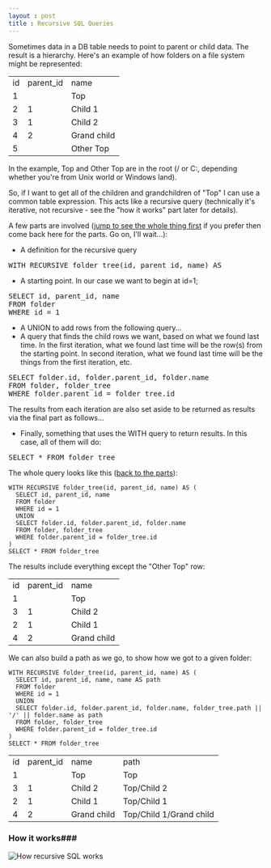 ```yaml
---
layout : post
title : Recursive SQL Queries
---
```


Sometimes data in a DB table needs to point to parent or child data. The result is a hierarchy. Here's an example of how folders on a file system might be represented:

<table class="data">
<tr><td>id</td><td>parent_id</td><td>name</td></tr>
<tr><td>1</td><td> </td><td>Top</td></tr>
<tr><td>2</td><td>1</td><td>Child 1</td></tr>
<tr><td>3</td><td>1</td><td>Child 2</td></tr>
<tr><td>4</td><td>2</td><td>Grand child</td></tr>
<tr><td>5</td><td> </td><td>Other Top</td></tr>
</table>

In the example, Top and Other Top are in the root (/ or C:\, depending whether you're from Unix world or Windows land).

So, if I want to get all of the children and grandchildren of "Top" I can use a common table expression. This acts like a recursive query (technically it's iterative, not recursive - see the "how it works" part later for details).

<a name="query_parts"></a>A few parts are involved ([jump to see the whole thing first](#whole_query) if you prefer then come back here for the parts. Go on, I'll wait...):

- A definition for the recursive query
<pre>WITH RECURSIVE folder_tree(id, parent_id, name) AS</pre>
- A starting point. In our case we want to begin at id=1;
<pre>SELECT id, parent_id, name
FROM folder
WHERE id = 1</pre>
- A UNION to add rows from the following query...
- A query that finds the child rows we want, based on what we found last time. In the first iteration, what we found last time will be the row(s) from the starting point. In second iteration, what we found last time will be the things from the first iteration, etc.
<pre>SELECT folder.id, folder.parent_id, folder.name
FROM folder, folder_tree
WHERE folder.parent_id = folder_tree.id</pre>
The results from each iteration are also set aside to be returned as results via the final part as follows...
- Finally, something that uses the WITH query to return results. In this case, all of them will do:
<pre>SELECT * FROM folder_tree</pre>

<a name="whole_query"></a>The whole query looks like this ([back to the parts](#query_parts)):

    WITH RECURSIVE folder_tree(id, parent_id, name) AS (
      SELECT id, parent_id, name
      FROM folder
      WHERE id = 1
      UNION
      SELECT folder.id, folder.parent_id, folder.name
      FROM folder, folder_tree
      WHERE folder.parent_id = folder_tree.id
    )
    SELECT * FROM folder_tree

The results include everything except the "Other Top" row:

<table class="data">
<tr><td>id</td><td>parent_id</td><td>name</td></tr>
<tr><td>1</td><td> </td><td>Top</td></tr>
<tr><td>3</td><td>1</td><td>Child 2</td></tr>
<tr><td>2</td><td>1</td><td>Child 1</td></tr>
<tr><td>4</td><td>2</td><td>Grand child</td></tr>
</table>

We can also build a path as we go, to show how we got to a given folder:

    WITH RECURSIVE folder_tree(id, parent_id, name) AS (
      SELECT id, parent_id, name, name AS path
      FROM folder
      WHERE id = 1
      UNION
      SELECT folder.id, folder.parent_id, folder.name, folder_tree.path || '/' || folder.name as path
      FROM folder, folder_tree
      WHERE folder.parent_id = folder_tree.id
    )
    SELECT * FROM folder_tree

<table class="data">
<tr><td>id</td><td>parent_id</td><td>name</td><td>path</td></tr>
<tr><td>1</td><td> </td><td>Top</td><td>Top</td></tr>
<tr><td>3</td><td>1</td><td>Child 2</td><td>Top/Child 2</td></tr>
<tr><td>2</td><td>1</td><td>Child 1</td><td>Top/Child 1</td></tr>
<tr><td>4</td><td>2</td><td>Grand child</td><td>Top/Child 1/Grand child</td></tr>
</table>

### How it works###

![How recursive SQL works](http://i1272.photobucket.com/albums/y383/atlas2ninjas/RecursiveSQL1_zps242f6777.png)
